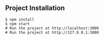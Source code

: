 ## Project Installation
```shell
$ npm install
$ npm start
# Run the project at http://localhost:3000
# Run the project at http://127.0.0.1:3000
```
